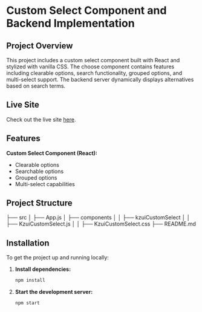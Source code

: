 # Custom Select Component and Backend Implementation

## Project Overview
This project includes a custom select component built with React and stylized with vanilla CSS. The choose component contains features including clearable options, search functionality, grouped options, and multi-select support. The backend server dynamically displays alternatives based on search terms.

## Live Site
Check out the live site [here](https://custom-select-job-task.vercel.app/).

## Features
**Custom Select Component (React):**
- Clearable options
- Searchable options
- Grouped options
- Multi-select capabilities

## Project Structure
├── src
│ ├── App.js
│ ├── components
│ │ ├── kzuiCustomSelect
│ │ ├── KzuiCustomSelect.js
│ │ ├── KzuiCustomSelect.css
├── README.md

## Installation
To get the project up and running locally:

1. **Install dependencies:**
    ```bash
    npm install
    ```

2. **Start the development server:**
    ```bash
    npm start
    ```